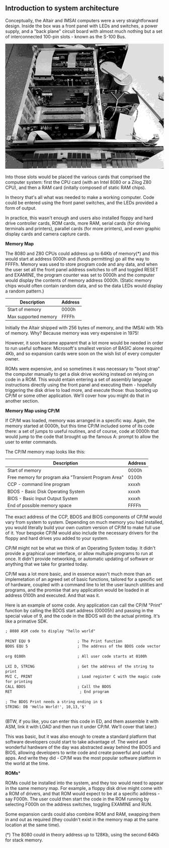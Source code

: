 ## Introduction to system architecture

Conceptually, the Altair and IMSAI computers were a very straightforward design. Inside the box was a front panel with LEDs and switches, a power supply, and a "back plane" circuit board with almost much nothing but a set of interconnected 100-pin slots - known as the S-100 Bus.

![An IMSAI opened up and wantonly displaying the S-100 Bus](images/imsai-bus.png)

Into those slots would be placed the various cards that comprised the computer system: first the CPU card (with an Intel 8080 or a Zilog Z80 CPU), and then a RAM card (initally composed of static RAM chips).

In theory that's all what was needed to make a working computer. Code could be entered using the front panel switches, and the LEDs provided a form of output.

 In practice, this wasn't enough and users also installed floppy and hard drive controller cards, ROM cards, more RAM, serial cards (for driving terminals and printers), parallel cards (for more printers), and even graphic display cards and camera capture cards.

**Memory Map**

The 8080 and Z80 CPUs could address up to 64Kb of memory(*) and this would start at address 0000h and (funds permitting) go all the way to FFFFh. Memory was used to store program code and any data, and when the user set all the front panel address switches to off and toggled RESET and EXAMINE, the program counter was set to 0000h and the computer would display the contents of memory address 0000h. (Static memory chips would often contain random data, and so the data LEDs would display a random pattern.)

| Description     | Address |
|-----------------|---------|
| Start of memory | 0000h |
| Max supported memory   | FFFFh |

Initially the Altair shipped with 256 bytes of memory, and the IMSAI with 1Kb of memory. Why? Because memory was very expensive in 1975!

However, it soon became apparent that a lot more would be needed in order to run useful software: Microsoft's smallest version of BASIC alone required 4Kb, and so expansion cards were soon on the wish list of every computer owner.

ROMs were expensive, and so sometimes it was necessary to "boot strap" the computer manually to get a disk drive working instead on relying on code in a ROM. This would entain entering a set of assembly language instructions directly using the front panel and executing them - hopefully triggering the disk drive to load more, and execute those: thus booting up CP/M or some other application. We'll cover how you might do that in another section.

**Memory Map using CP/M**

If CP/M was loaded, memory was arranged in a specific way. Again, the memory started at 0000h, but this time CP/M included some of its code there: a set of jumps to useful routines, and of course, code at 0000h that would jump to the code that brought up the famous A: prompt to allow the user to enter commands.

The CP/M memory map looks like this:

| Description                       | Address |
|-----------------------------------|---------|
| Start of memory                   | 0000h   |
| Free memory for program aka "Transient Program Area" | 0100h   |
| CCP - command line program        | xxxxh |
| BDOS - Basic Disk Operating System                              |xxxxh|
| BIOS - Basic Input Output System                             |xxxxh|
| End of possible memory space      | FFFFh   |

The exact address of the CCP, BDOS and BIOS components of CP/M would vary from system to system. Depending on much memory you had installed, you would literally build your own custom version of CP/M to make full use of it. Your bespoke CP/M would also include the necessary drivers for the floppy and hard drives you added to your system.

CP/M might not be what we think of an Operating System today. It didn't provide a graphical user interface, or allow multuple programs to run at once. It didn't provide networking, or automatic updating of software or anything that we take for granted today.

CP/M was a lot more basic, and in essence wasn't much more than an implemetation of an agreed set of basic functions, tailored for a specific set of hardware, coupled with a command line to let the user launch utilities and programs, and the promise that any application would be loaded in at address 0100h and executed. And that was it.

Here is an example of some code. Any application can call the CP/M "Print" function by calling the BDOS start address (00005h) and passing in the special value of 9, and the code in the BDOS will do the actual printing. It's like a primative SDK.

```ASM
; 8080 ASM code to display "hello world"

PRINT EQU 9                     ; The Print function
BDOS EQU 5                      ; The address of the BDOS code vector

org 0100h                       ; All user code starts at 0100h

LXI D, STRING                   ; Get the address of the string to print
MVI C, PRINT                    ; Load register C with the magic code for printing
CALL BDOS                       ; Call the BDOS
RET                              ; End program

; The BDOS Print needs a string ending in $
STRING: DB 'Hello World!', 10,13,'$'    
                                        
```

(BTW, if you like, you can enter this code in ED, and them assemble it with ASM, link it with LOAD and then run it under CP/M. We'll cover that later.)

This was basic, but it was also enough to create a standard platform that software developers could start to take advantage of. The weird and wonderful hardware of the day was abstracted away behind the BDOS and BIOS, allowing developers to write code and create powerful and useful apps. And write they did - CP/M was the most popular software platform in the world at the time.


**ROMs***

ROMs could be installed into the system, and they too would need to appear in the same memory map. For example, a floppy disk drive might come with a ROM of drivers, and that ROM would expect to be at a specific address - say F000h. The user could then start the code in the ROM running by selecting F000h on the address switches, toggling EXAMINE and RUN.

Some expansion cards could also combine ROM and RAM, swapping them in and out as required (they couldn't exist in the memory map at the same location at the same time).

(*) The 8080 could in theory address up to 128Kb, using the second 64Kb for stack memory.
